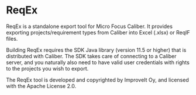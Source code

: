 # ReqEx
ReqEx is a standalone export tool for Micro Focus Caliber. It provides exporting projects/requirement types from Caliber into Excel (.xlsx) or ReqIF files.

Building ReqEx requires the SDK Java library (version 11.5 or higher) that is distributed with Caliber. The SDK takes care of connecting to a Caliber server, and you naturally also need to have valid user credentials with rights to the projects you wish to export.

The ReqEx tool is developed and copyrighted by ImproveIt Oy, and licensed with the Apache License 2.0.
